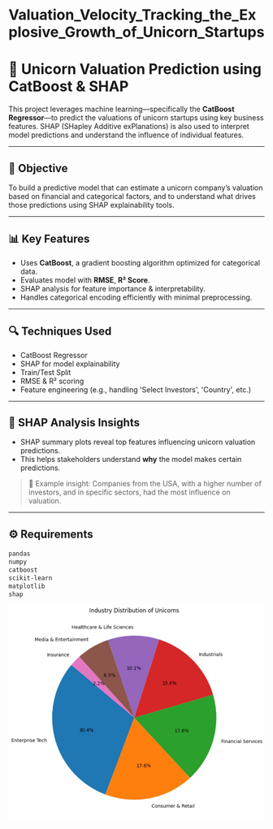 # Valuation_Velocity_Tracking_the_Explosive_Growth_of_Unicorn_Startups
# 🦄 Unicorn Valuation Prediction using CatBoost & SHAP

This project leverages machine learning—specifically the **CatBoost Regressor**—to predict the valuations of unicorn startups using key business features. SHAP (SHapley Additive exPlanations) is also used to interpret model predictions and understand the influence of individual features.

---

## 🎯 Objective

To build a predictive model that can estimate a unicorn company’s valuation based on financial and categorical factors, and to understand what drives those predictions using SHAP explainability tools.

---

## 📊 Key Features

- Uses **CatBoost**, a gradient boosting algorithm optimized for categorical data.
- Evaluates model with **RMSE**, **R² Score**.
- SHAP analysis for feature importance & interpretability.
- Handles categorical encoding efficiently with minimal preprocessing.

---

## 🔍 Techniques Used

- CatBoost Regressor
- SHAP for model explainability
- Train/Test Split
- RMSE & R² scoring
- Feature engineering (e.g., handling 'Select Investors', 'Country', etc.)

---

## 🧠 SHAP Analysis Insights

- SHAP summary plots reveal top features influencing unicorn valuation predictions.
- This helps stakeholders understand **why** the model makes certain predictions.

> 🔬 Example insight: Companies from the USA, with a higher number of investors, and in specific sectors, had the most influence on valuation.

---

## ⚙️ Requirements

```text
pandas
numpy
catboost
scikit-learn
matplotlib
shap

```
![visualization](industry_distribution_of_unicorns.jpg)
